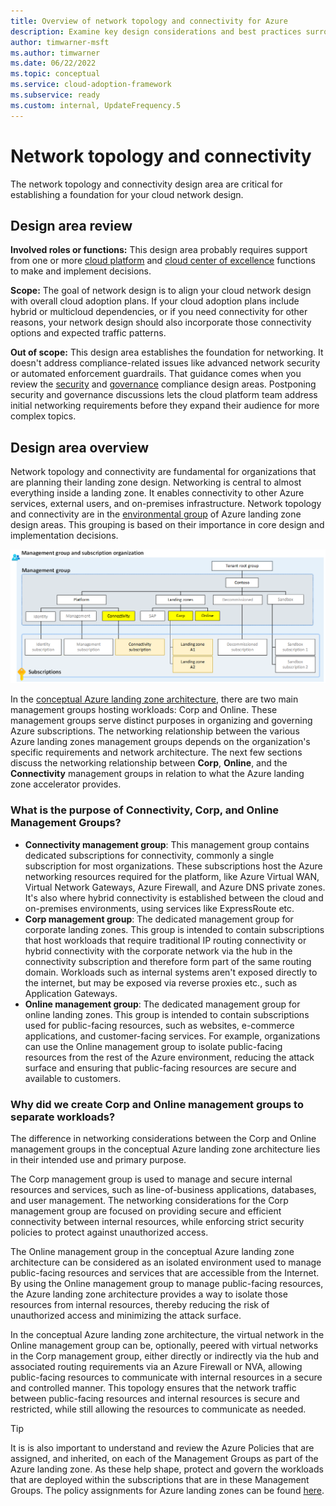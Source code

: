 ```yaml
---
title: Overview of network topology and connectivity for Azure
description: Examine key design considerations and best practices surrounding networking and connectivity.
author: timwarner-msft
ms.author: timwarner
ms.date: 06/22/2022
ms.topic: conceptual
ms.service: cloud-adoption-framework
ms.subservice: ready
ms.custom: internal, UpdateFrequency.5
---
```


# Network topology and connectivity

The network topology and connectivity design area are critical for establishing a foundation for your cloud network design.

## Design area review

**Involved roles or functions:** This design area probably requires support from one or more [cloud platform](../../../organize/cloud-platform.md) and [cloud center of excellence](../../../organize/cloud-center-of-excellence.md) functions to make and implement decisions.

**Scope:** The goal of network design is to align your cloud network design with overall cloud adoption plans. If your cloud adoption plans include hybrid or multicloud dependencies, or if you need connectivity for other reasons, your network design should also incorporate those connectivity options and expected traffic patterns.

**Out of scope:** This design area establishes the foundation for networking. It doesn't address compliance-related issues like advanced network security or automated enforcement guardrails. That guidance comes when you review the [security](./security.md) and [governance](./governance.md) compliance design areas. Postponing security and governance discussions lets the cloud platform team address initial networking requirements before they expand their audience for more complex topics.

## Design area overview

Network topology and connectivity are fundamental for organizations that are planning their landing zone design. Networking is central to almost everything inside a landing zone. It enables connectivity to other Azure services, external users, and on-premises infrastructure. Network topology and connectivity are in the [environmental group](../design-areas.md#environment-design-areas) of Azure landing zone design areas. This grouping is based on their importance in core design and implementation decisions.

[![Diagram of networking areas of ALZ conceptional Management Group Hierarchy.](media/network-design-overview-mg.png)](media/network-design-overview-mg.png#lightbox)

In the [conceptual Azure landing zone architecture](../../enterprise-scale/media/ns-arch-cust-expanded.svg), there are two main management groups hosting workloads: Corp and Online. These management groups serve distinct purposes in organizing and governing Azure subscriptions. The networking relationship between the various Azure landing zones management groups depends on the organization's specific requirements and network architecture. The next few sections discuss the networking relationship between **Corp**, **Online**, and the **Connectivity** management groups in relation to what the Azure landing zone accelerator provides.

### What is the purpose of Connectivity, Corp, and Online Management Groups?

- **Connectivity management group**: This management group contains dedicated subscriptions for connectivity, commonly a single subscription for most organizations. These subscriptions host the Azure networking resources required for the platform, like Azure Virtual WAN, Virtual Network Gateways, Azure Firewall, and Azure DNS private zones. It's also where hybrid connectivity is established between the cloud and on-premises environments, using services like ExpressRoute etc.
- **Corp management group**: The dedicated management group for corporate landing zones. This group is intended to contain subscriptions that host workloads that require traditional IP routing connectivity or hybrid connectivity with the corporate network via the hub in the connectivity subscription and therefore form part of the same routing domain. Workloads such as internal systems aren't exposed directly to the internet, but may be exposed via reverse proxies etc., such as Application Gateways.
- **Online management group**: The dedicated management group for online landing zones. This group is intended to contain subscriptions used for public-facing resources, such as websites, e-commerce applications, and customer-facing services. For example, organizations can use the Online management group to isolate public-facing resources from the rest of the Azure environment, reducing the attack surface and ensuring that public-facing resources are secure and available to customers.

### Why did we create Corp and Online management groups to separate workloads?

The difference in networking considerations between the Corp and Online management groups in the conceptual Azure landing zone architecture lies in their intended use and primary purpose.  

The Corp management group is used to manage and secure internal resources and services, such as line-of-business applications, databases, and user management. The networking considerations for the Corp management group are focused on providing secure and efficient connectivity between internal resources, while enforcing strict security policies to protect against unauthorized access.

The Online management group in the conceptual Azure landing zone architecture can be considered as an isolated environment used to manage public-facing resources and services that are accessible from the Internet. By using the Online management group to manage public-facing resources, the Azure landing zone architecture provides a way to isolate those resources from internal resources, thereby reducing the risk of unauthorized access and minimizing the attack surface.

In the conceptual Azure landing zone architecture, the virtual network in the Online management group can be, optionally, peered with virtual networks in the Corp management group, either directly or indirectly via the hub and associated routing requirements via an Azure Firewall or NVA, allowing public-facing resources to communicate with internal resources in a secure and controlled manner. This topology ensures that the network traffic between public-facing resources and internal resources is secure and restricted, while still allowing the resources to communicate as needed. 

> [!TIP]
> It is is also important to understand and review the Azure Policies that are assigned, and inherited, on each of the Management Groups as part of the Azure landing zone. As these help shape, protect and govern the workloads that are deployed within the subscriptions that are in these Management Groups. The policy assignments for Azure landing zones can be found [here](https://aka.ms/alz/policies).
